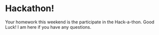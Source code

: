 # Hackathon!


Your homework this weekend is the participate in the Hack-a-thon. Good Luck! I am here if you have any questions. 